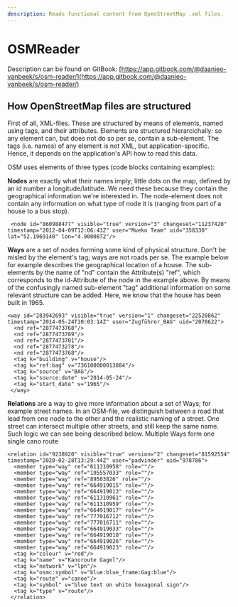 ```yaml
---
description: Reads functional content from OpenStreetMap .xml files.
---
```


# OSMReader

Description can be found on GitBook: [https://app.gitbook.com/@daanieo-vanbeek/s/osm-reader/](https://app.gitbook.com/@daanieo-vanbeek/s/osm-reader/)



## How OpenStreetMap files are structured 

First of all, XML-files. These are structured by means of elements, named using tags, and their attributes. Elements are structured hierarcichally: so any element can, but does not do so per se, contain a sub-element. The tags \(i.e. names\) of any element is not XML, but application-specific. Hence, it depends on the application's API how to read this data. 

OSM uses elements of three types \(code blocks containing examples\): 

**Nodes** are exactly what their names imply; little dots on the map, defined by an id number a longitude/latitude. We need these because they contain the geographical information we're interested in. The node-element does not contain any information on what type of node it is \(ranging from part of a house to a bus stop\).  

```text
 <node id="860988477" visible="true" version="3" changeset="11237420" timestamp="2012-04-09T12:06:43Z" user="Mueko Team" uid="358330" lat="52.1969140" lon="4.9000872"/>
```

**Ways** are a set of nodes forming some kind of physical structure. Don't be misled by the element's tag; ways are not roads per se. The example below for example describes the geographical location of a house. The sub-elements by the name of "nd" contain the Attribute\(s\) "ref", which corresponds to the id-Attribute of the node in the example above. By means of the confusingly named sub-element "tag" additional information on some relevant structure can be added. Here, we know that the house has been built in 1965. 

```text
<way id="283942693" visible="true" version="1" changeset="22520862" timestamp="2014-05-24T10:03:14Z" user="Zugführer_BAG" uid="2078622">
  <nd ref="2877473768"/>
  <nd ref="2877473789"/>
  <nd ref="2877473701"/>
  <nd ref="2877473278"/>
  <nd ref="2877473768"/>
  <tag k="building" v="house"/>
  <tag k="ref:bag" v="736100000013884"/>
  <tag k="source" v="BAG"/>
  <tag k="source:date" v="2014-05-24"/>
  <tag k="start_date" v="1965"/>
 </way>
```

**Relations** are a way to give more information about a set of Ways; for example street names. In an OSM-file, we distinguish between a road that lead from one node to the other and the realistic naming of a street. One street can intersect multiple other streets, and still keep the same name. Such logic we can see being described below. Multiple Ways form one single cano route

```text
<relation id="9238920" visible="true" version="2" changeset="81592554" timestamp="2020-02-28T13:29:44Z" user="padvinder" uid="978786">
  <member type="way" ref="611310958" role=""/>
  <member type="way" ref="195557033" role=""/>
  <member type="way" ref="89503826" role=""/>
  <member type="way" ref="664919015" role=""/>
  <member type="way" ref="664919013" role=""/>
  <member type="way" ref="611310961" role=""/>
  <member type="way" ref="611310959" role=""/>
  <member type="way" ref="664919017" role=""/>
  <member type="way" ref="777016712" role=""/>
  <member type="way" ref="777016711" role=""/>
  <member type="way" ref="664919033" role=""/>
  <member type="way" ref="664919018" role=""/>
  <member type="way" ref="664919026" role=""/>
  <member type="way" ref="664919023" role=""/>
  <tag k="colour" v="red"/>
  <tag k="name" v="Kanoroute Gagel"/>
  <tag k="network" v="lpn"/>
  <tag k="osmc:symbol" v="blue:blue_frame:Gag:blue"/>
  <tag k="route" v="canoe"/>
  <tag k="symbol" v="blue text on white hexagonal sign"/>
  <tag k="type" v="route"/>
 </relation>
```

